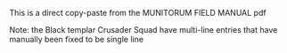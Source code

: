 This is a direct copy-paste from the MUNITORUM FIELD MANUAL pdf

Note: the Black templar Crusader Squad have multi-line entries that have manually been fixed to be single line
